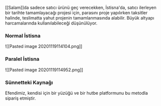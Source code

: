 [[Salam]]da sadece satıcı ürünü geç verecekken, İstisna'da, satıcı ilerleyen bir tarihte tamamlayacağı projesi için, parasını proje yapılırken taksitler halinde, teslimatta yahut projenin tamamlanmasında alabilir. Büyük altyapı harcamalarında kullanılabileceği düşünülüyor.
### Normal İstisna
![[Pasted image 20201119114104.png]]
### Paralel İstisna
![[Pasted image 20201119114952.png]]
### Sünnetteki Kaynağı
Efendimiz, kendisi için bir yüzüğü ve bir hutbe platformunu bu metodla sipariş etmiştir.
